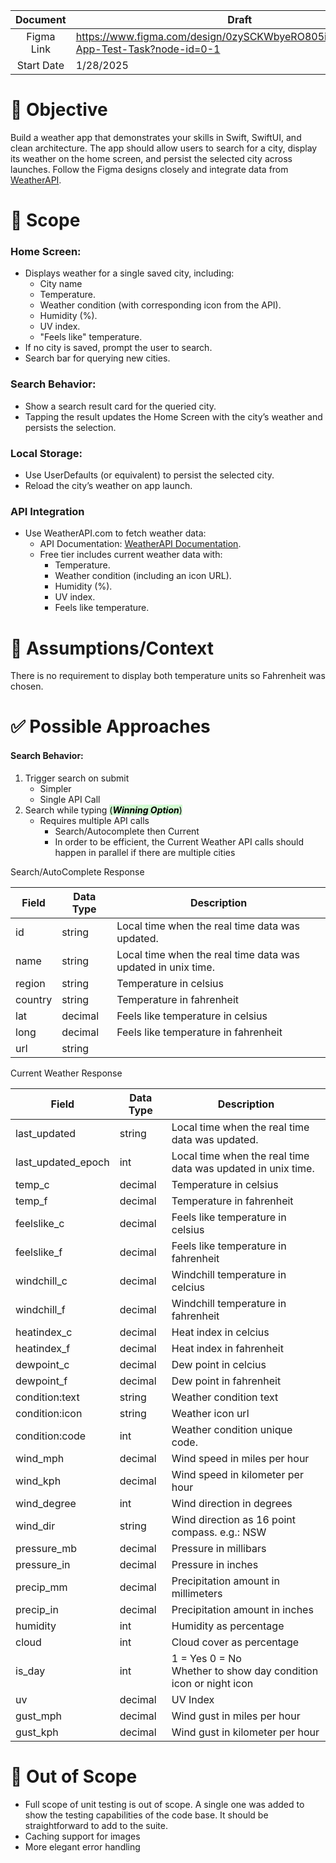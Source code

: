 
|  Document  | Draft                                                                                 |
| :--------: | ------------------------------------------------------------------------------------- |
| Figma Link | https://www.figma.com/design/0zySCKWbyeRO805ifaz1lr/Weather-App-Test-Task?node-id=0-1 |
| Start Date | 1/28/2025                                                                             |
#  🎯 **Objective**

Build a weather app that demonstrates your skills in Swift, SwiftUI, and clean architecture. The app should allow users to search for a city, display its weather on the home screen, and persist the selected city across launches. Follow the Figma designs closely and integrate data from [WeatherAPI](WeatherAPI.com).
# 🔭 Scope

### Home Screen:

- Displays weather for a single saved city, including:
	- City name
	- Temperature.
	- Weather condition (with corresponding icon from the API).
	- Humidity (%).
	- UV index.
	- "Feels like" temperature.
- If no city is saved, prompt the user to search.
- Search bar for querying new cities.

###  Search Behavior:

- Show a search result card for the queried city.
- Tapping the result updates the Home Screen with the city’s weather and persists the selection.

###  Local Storage:

- Use UserDefaults (or equivalent) to persist the selected city.
- Reload the city’s weather on app launch.

### API Integration

- Use WeatherAPI.com to fetch weather data:
	- API Documentation: [WeatherAPI Documentation](https://www.weatherapi.com/docs/).
	- Free tier includes current weather data with:
		- Temperature.
		- Weather condition (including an icon URL).
		- Humidity (%).
		- UV index.
		- Feels like temperature.

#  🤔 Assumptions/Context

There is no requirement to display both temperature units so Fahrenheit was chosen.

# ✅ Possible Approaches

#### Search Behavior:

1. Trigger search on submit
	-  Simpler
	- Single API Call
1. Search while typing <mark style="background: #BBFABBA6;">(***Winning Option***)</mark>
	- Requires multiple API calls
		- Search/Autocomplete then Current
		- In order to be efficient, the Current Weather API calls should happen in parallel if there are multiple cities


Search/AutoComplete Response

| Field   | Data Type | Description                                                  |
| ------- | --------- | ------------------------------------------------------------ |
| id      | string    | Local time when the real time data was updated.              |
| name    | string    | Local time when the real time data was updated in unix time. |
| region  | string    | Temperature in celsius                                       |
| country | string    | Temperature in fahrenheit                                    |
| lat     | decimal   | Feels like temperature in celsius                            |
| long    | decimal   | Feels like temperature in fahrenheit                         |
| url     | string    |                                                              |

Current Weather Response

| Field              | Data Type   | Description                                                          |
| ------------------ | ----------- | -------------------------------------------------------------------- |
| last_updated       | string      | Local time when the real time data was updated.                      |
| last_updated_epoch | int         | Local time when the real time data was updated in unix time.         |
| temp_c             | decimal     | Temperature in celsius                                               |
| temp_f             | decimal     | Temperature in fahrenheit                                            |
| feelslike_c        | decimal     | Feels like temperature in celsius                                    |
| feelslike_f        | decimal     | Feels like temperature in fahrenheit                                 |
| windchill_c        | decimal     | Windchill temperature in celcius                                     |
| windchill_f        | decimal     | Windchill temperature in fahrenheit                                  |
| heatindex_c        | decimal     | Heat index in celcius                                                |
| heatindex_f        | decimal     | Heat index in fahrenheit                                             |
| dewpoint_c         | decimal     | Dew point in celcius                                                 |
| dewpoint_f         | decimal     | Dew point in fahrenheit                                              |
| condition:text     | string      | Weather condition text                                               |
| condition:icon     | string      | Weather icon url                                                     |
| condition:code     | int         | Weather condition unique code.                                       |
| wind_mph           | decimal     | Wind speed in miles per hour                                         |
| wind_kph           | decimal     | Wind speed in kilometer per hour                                     |
| wind_degree        | int         | Wind direction in degrees                                            |
| wind_dir           | string      | Wind direction as 16 point compass. e.g.: NSW                        |
| pressure_mb        | decimal     | Pressure in millibars                                                |
| pressure_in        | decimal     | Pressure in inches                                                   |
| precip_mm          | decimal     | Precipitation amount in millimeters                                  |
| precip_in          | decimal     | Precipitation amount in inches                                       |
| humidity           | int         | Humidity as percentage                                               |
| cloud              | int         | Cloud cover as percentage                                            |
| is_day             | int         | 1 = Yes 0 = No  <br>Whether to show day condition icon or night icon |
| uv                 | decimal     | UV Index                                                             |
| gust_mph           | decimal     | Wind gust in miles per hour                                          |
| gust_kph           | decimal     | Wind gust in kilometer per hour                                      |

# 🚫 Out of Scope

- Full scope of unit testing is out of scope. A single one was added to show the testing capabilities of the code base. It should be straightforward to add to the suite.
- Caching support for images
- More elegant error handling

